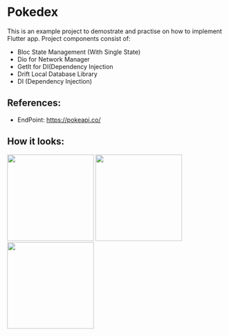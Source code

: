 # Pokedex

This is an example project to demostrate and practise on how to implement Flutter app.
Project components consist of:
  * Bloc State Management (With Single State)
  * Dio for Network Manager
  * GetIt for DI(Dependency Injection
  * Drift Local Database Library
  * DI (Dependency Injection)

## References:
 * EndPoint: https://pokeapi.co/
## How it looks: 
<img src="https://github.com/r1n1os/pokedex/assets/32699540/40cb8d40-236c-4b93-a6e8-b2a097398354" width="200">
<img src="https://github.com/r1n1os/pokedex/assets/32699540/a33fe367-94a9-4815-a5f7-d57449918ae5" width="200">
<img src="https://github.com/r1n1os/pokedex/assets/32699540/4c20ef0e-e458-4a33-93ca-45c4cd79fabf" width="200">
